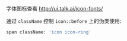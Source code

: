 
字体图标查看 http://ui.talk.ai/icon-fonts/

通过 `className` 控制 `icon::before` 上的伪类使用:

```coffee
span className: 'icon icon-ring'
```
